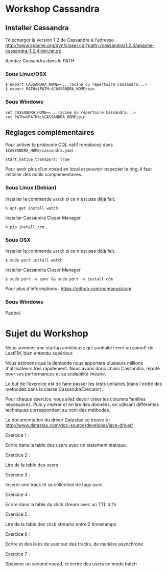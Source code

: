 # Workshop Cassandra

## Installer Cassandra

Télécharger la version 1.2 de Cassandra à l'adresse http://www.apache.org/dyn/closer.cgi?path=/cassandra/1.2.4/apache-cassandra-1.2.4-bin.tar.gz

Ajoutez Cassandra dans le PATH

### Sous Linux/OSX

    $ export CASSANDRA_HOME=<...racine du répertoire Cassandra...>
    $ export PATH=$PATH:$CASSANDRA_HOME/bin

### Sous Windows

    set CASSANDRA_HOME=<...racine du répertoire Cassandra...>
    set PATH=%PATH%;%CASSANDRA_HOME\bin

## Réglages complémentaires

Pour activer le protocole CQL natif remplacez dans `$CASSANDRA_HOME/cassandra.yaml` :

    start_native_transport: true

Pour avoir plus d'un noeud en local et pouvoir inspecter le ring, il faut installer des outils complémentaires.

### Sous Linux (Debian)

Installer la commande `watch` si ce n'est pas déjà fait.

    % apt-get install watch

Installer Cassandra Cluser Manager

    % pip install ccm

### Sous OSX

Installer la commande `watch` si ce n'est pas déjà fait.

    $ sudo port install watch

Installer Cassandra Cluser Manager

    $ sudo port -v sync && sudo port -v install ccm

Pour plus d'informations : https://github.com/pcmanus/ccm

### Sous Windows

Padbol.


Sujet du Workshop
=================

Nous sommes une startup ambitieuse qui souhaite créer un spinoff de LastFM,
bien entendu supérieur.

Nous estimons que la demande nous apportera plusieurs millions d'utilisateurs
très rapidement. Nous avons donc choisi Cassandra, réputé pour ses performances
et sa scalabilité linéaire.

Le but de l'exercice est de faire passer les tests unitaires (dans l'ordre des
méthodes dans la classe CassandraExecutor).

Pour chaque exercice, vous allez devoir créer les columns families nécessaires.
Puis y insérer et en lire des données, en utilisant différentes techniques correspondant
au nom des méthodes.

La documentation du driver Datastax se trouve à : http://www.datastax.com/doc-source/developer/java-driver/

Exercice 1 :

Ecrire dans la table des users avec un statement statique.

Exercice 2 :

Lire de la table des users

Exercice 3 :

Insérer une track et sa collection de tags avec.

Exercice 4 :

Ecrire dans la table du click stream avec un TTL d'1h

Exercice 5 :

Lire de la table des click streams entre 2 timestamps

Exercice 6 :

Ecrire et des likes de user sur des tracks, de manière asynchrone

Exercice 7 :

Spawner un second noeud, et écrire des users en mode batch



